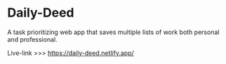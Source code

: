 # Daily-Deed
A task prioritizing web app that saves multiple lists of work both personal and professional.

Live-link >>> https://daily-deed.netlify.app/
